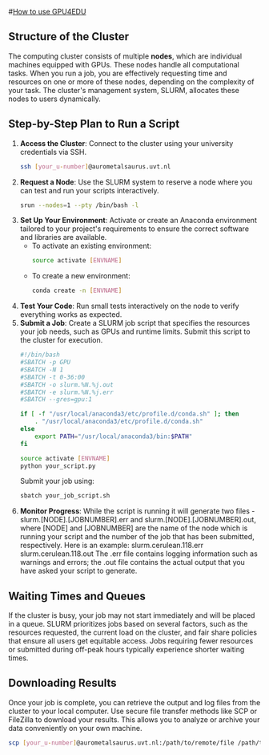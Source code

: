 #[How to use GPU4EDU](https://ilk.uvt.nl/~shterion/gpu4edu.html)

## Structure of the Cluster
The computing cluster consists of multiple **nodes**, which are individual machines equipped with GPUs. These nodes handle all computational tasks. When you run a job, you are effectively requesting time and resources on one or more of these nodes, depending on the complexity of your task. The cluster's management system, SLURM, allocates these nodes to users dynamically.

## Step-by-Step Plan to Run a Script
1. **Access the Cluster**: Connect to the cluster using your university credentials via SSH.
   ```bash
   ssh [your_u-number]@aurometalsaurus.uvt.nl
   ```
3. **Request a Node**: Use the SLURM system to reserve a node where you can test and run your scripts interactively.
   ```bash
   srun --nodes=1 --pty /bin/bash -l
   ```
5. **Set Up Your Environment**: Activate or create an Anaconda environment tailored to your project's requirements to ensure the correct software and libraries are available.
   - To activate an existing environment:
     ```bash
     source activate [ENVNAME]
     ```
   - To create a new environment:
     ```bash
     conda create -n [ENVNAME]
     ```
7. **Test Your Code**: Run small tests interactively on the node to verify everything works as expected.
8. **Submit a Job**: Create a SLURM job script that specifies the resources your job needs, such as GPUs and runtime limits. Submit this script to the cluster for execution.
   ```bash
   #!/bin/bash
   #SBATCH -p GPU
   #SBATCH -N 1
   #SBATCH -t 0-36:00
   #SBATCH -o slurm.%N.%j.out
   #SBATCH -e slurm.%N.%j.err
   #SBATCH --gres=gpu:1
   
   if [ -f "/usr/local/anaconda3/etc/profile.d/conda.sh" ]; then
       . "/usr/local/anaconda3/etc/profile.d/conda.sh"
   else
       export PATH="/usr/local/anaconda3/bin:$PATH"
   fi
   
   source activate [ENVNAME]
   python your_script.py
   ```
   Submit your job using:
   ```bash
   sbatch your_job_script.sh
   ```
10. **Monitor Progress**: While the script is running it will generate two files - slurm.[NODE].[JOBNUMBER].err and slurm.[NODE].[JOBNUMBER].out, where [NODE] and [JOBNUMBER] are the name of the node which is running your script and the number of the job that has been submitted, respectively. Here is an example: slurm.cerulean.118.err slurm.cerulean.118.out The .err file contains logging information such as warnings and errors; the .out file contains the actual output that you have asked your script to generate.

## Waiting Times and Queues
If the cluster is busy, your job may not start immediately and will be placed in a queue. SLURM prioritizes jobs based on several factors, such as the resources requested, the current load on the cluster, and fair share policies that ensure all users get equitable access. Jobs requiring fewer resources or submitted during off-peak hours typically experience shorter waiting times.

## Downloading Results
Once your job is complete, you can retrieve the output and log files from the cluster to your local computer. Use secure file transfer methods like SCP or FileZilla to download your results. This allows you to analyze or archive your data conveniently on your own machine.
```bash
scp [your_u-number]@aurometalsaurus.uvt.nl:/path/to/remote/file /path/to/local/destination
```
